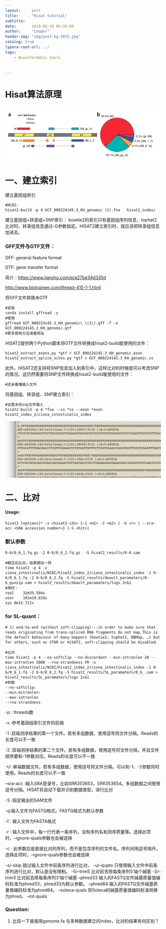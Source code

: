 ```yaml
---
layout:     post
title:      "Hisat tutorial"
subtitle:   
date:       2019-02-10 06:35:00
author:     "Cooper"
header-img: "img/post-bg-2015.jpg"
catalog: true
typora-root-url: ../
tags:
    - Bioinformatic tools
    

---
```




# Hisat算法原理

![image-20191115155030163](/img/md-post/image-20191115155030163.png)

#  一、建立索引

 建立基因组索引

```
#NCBI:
hisat2-build -p 4 GCF_000224145.3_KH_genomic (1).fna   hisat2_index/
```

建立基因组+转录组+SNP索引：
bowtie2的索引只有基因组序列信息，tophat2比对时，转录组信息通过-G参数指定。HISAT2建立索引时，就应该把转录组信息加进去。

### GFF文件与GTF文件：

GFF: general feature format

GTF: gene transfer format

简介：https://www.jianshu.com/p/a27be34d335d

http://www.biotrainee.com/thread-415-1-1.html

将GFF文件转换未GTF

```
#安装
conda install gffread -y
#使用
gffread GCF_000224145.3_KH_genomic\ \(1\).gff -T -o GCF_000224145.3_KH_genomic.gtf
#更多使用方法请看网站
```



HISAT2提供两个Python脚本将GTF文件转换成hisat2-build能使用的文件：

```
hisat2_extract_exons.py *gtf > GCF_000224145.3_KH_genomic.exon
hisat2_extract_splice_sites.py *gtf > GCF_000224145.3_KH_genomic.ss
```

此外，HISAT2还支持将SNP信息加入到索引中，这样比对的时候就可以考虑SNP的情况。这仍然需要将SNP文件转换成hisat2-build能使用的文件：

```
#还未看懂输入文件
```

将基因组、转录组、SNP建立索引：

```
#这里未将snp文件输入
hisat2-build -p 4 *fna --ss *ss --exon *exon hisat2_index_2/ciona_intestinalis_index
```



![image-20200305193830623](/img/md-post/image-20200305193830623.png)

# 二、比对

#### Usage:

```
hisat2 [options]* -x <hisat2-idx> {-1 <m1> -2 <m2> | -U <r> | --sra-acc <SRA accession number>} [-S <hit>]
```



### 默认参数

```
0-6/0_6_1.fq.gz -2 0-6/0_6_2.fq.gz  -S hisat2_results/0-6.sam

#解压后比对，结果貌似一样
time hisat2 -p 4 -x ciona_intestinalis/NCBI/hisat2_index_2/ciona_intestinalis_index -1 0-6/0_6_1.fq -2 0-6/0_6_2.fq -S hisat2_results/deault_paramaters/0-6_gunzip.sam > hisat2_results/deault_paramaters/logs 2>&1
#用时：
real	32m35.504s
user	101m19.816s
sys	8m12.721s

```

### for SL-quant：

```
# 1) end-to-end (without soft-clipping)---in order to make sure that reads originating from trans-spliced RNA fragments do not map.This is the default behaviour of many mappers (bowtie2, tophat2, BBMap, …) but for others, such as STAR or HiSAT2, soft-clipping should be disabled.

#比对
time hisat2 -p 4 --no-softclip --no-discordant --min-intronlen 20 --max-intronlen 5000 --rna-strandness FR -x ciona_intestinalis/NCBI/hisat2_index_2/ciona_intestinalis_index -1 0-6/0_6_1.fq -2 0-6/0_6_2.fq -S hisat2_results/SL_paramaters/0_6_.sam > hisat2_results/SL_paramaters/logs 2>&1
#参数
--no-softclip:
--min-mitronlen:
--max-intronlen
--rna-strandness

```

-p : threads数

-x :参考基因组索引文件的前缀

-1 :双端测序结果的第一个文件。若有多组数据，使用逗号将文件分隔。Reads的长度可以不一致

-2 :双端测序结果的第二个文件。若有多组数据，使用逗号将文件分隔，并且文件顺序要和-1参数对应。Reads的长度可以不一致

-U :单端数据文件。若有多组数据，使用逗号将文件分隔。可以和-1、-2参数同时使用。Reads的长度可以不一致

–sra-acc :输入SRA登录号，比如SRR353653，SRR353654。多组数据之间使用逗号分隔。HISAT将自动下载并识别数据类型，进行比对

-S :指定输出的SAM文件

-q:输入文件为FASTQ格式。FASTQ格式为默认参数

-f : 输入文件为FASTA格式

-r : 输入文件中，每一行代表一条序列，没有序列名和测序质量等。选择此项时，–ignore-quals参数也会被选择

-c : 此参数后是直接比对的序列，而不是包含序列的文件名。序列间用逗号隔开。选择此项时，–ignore-quals参数也会被选择

-s/–skip <int>
跳过输入文件中前条序列进行比对。
-u/–qupto <int>
只使用输入文件中前条序列进行比对，默认是没有限制。
-5/–trim5 <int>
比对前去除每条序列5’端个碱基
-3/–trim3 <int>
比对前去除每条序列3’端个碱基
–phred33
输入的FASTQ文件碱基质量值编码标准为phred33，phred33为默认参数。
–phred64
输入的FASTQ文件碱基质量值编码标准为phred64。
–solexa-quals
将Solexa的碱基质量值编码标准转换为phred。
–int-quals

### Question:

1. 比较一下直接用genome.fa 与多种数据建立的index，比对的结果有何区别？

